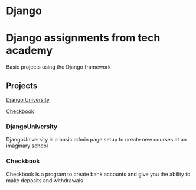 # Django
<h1>Django assignments from tech academy</h1>
Basic projects using the Django framework 

<h2>Projects</h2>
<a href="https://github.com/cade25wilson/Django/tree/main/DjangoUniversity">Django University</a>

<a href="https://github.com/cade25wilson/Django/tree/main/checkbook">Checkbook</a>

<h3>DjangoUniversity</h3>
DjangoUniversity is a basic admin page setup to create new courses at an imaginary school

<h3>Checkbook</h3>
Checkbook is a program to create bank accounts and give you the ability to make deposits and withdrawals 
